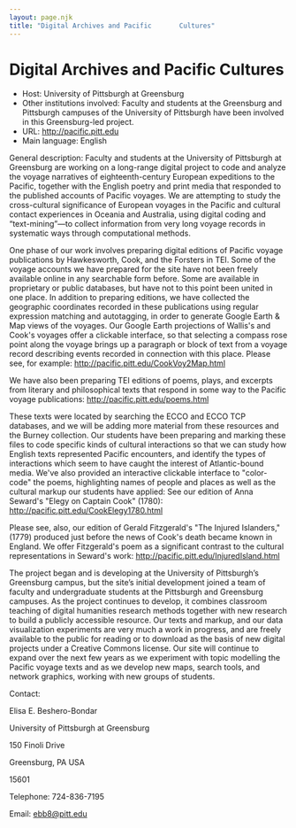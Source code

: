 ```yaml
---
layout: page.njk
title: "Digital Archives and Pacific       Cultures"
---
```

# Digital Archives and Pacific       Cultures




* Host: University of Pittsburgh at
 Greensburg
* Other institutions involved:
 Faculty and students at the
 Greensburg and Pittsburgh campuses of the University of
 Pittsburgh have been involved in this Greensburg-led
 project.
* URL: <http://pacific.pitt.edu>
* Main language: English



General description: Faculty and students at the
 University of Pittsburgh at Greensburg are working on a
 long-range digital project to code and analyze the voyage
 narratives of eighteenth-century European expeditions to the
 Pacific, together with the English poetry and print media
 that responded to the published accounts of Pacific voyages.
 We are attempting to study the cross-cultural significance of
 European voyages in the Pacific and cultural contact
 experiences in Oceania and Australia, using digital coding
 and “text-mining”—to collect information from very long
 voyage records in systematic ways through computational
 methods.
 

 One phase of our work involves preparing digital editions of
 Pacific voyage publications by Hawkesworth, Cook, and the
 Forsters in TEI. Some of the voyage accounts we have prepared
 for the site have not been freely available online in any
 searchable form before. Some are available in proprietary or
 public databases, but have not to this point been united in
 one place. In addition to preparing editions, we have
 collected the geographic coordinates recorded in these
 publications using regular expression matching and
 autotagging, in order to generate Google Earth & Map
 views of the voyages. Our Google Earth projections of
 Wallis's and Cook's voyages offer a clickable interface, so
 that selecting a compass rose point along the voyage brings
 up a paragraph or block of text from a voyage record
 describing events recorded in connection with this place.
 Please see, for example:
 http://pacific.pitt.edu/CookVoy2Map.html
 

 We have also been preparing TEI editions of poems, plays, and
 excerpts from literary and philosophical texts that respond
 in some way to the Pacific voyage publications:
 http://pacific.pitt.edu/poems.html
 
 These texts were located by searching the ECCO and ECCO TCP
 databases, and we will be adding more material from these
 resources and the Burney collection. Our students have been
 preparing and marking these files to code specific kinds of
 cultural interactions so that we can study how English texts
 represented Pacific encounters, and identify the types of
 interactions which seem to have caught the interest of
 Atlantic-bound media. We've also provided an interactive
 clickable interface to "color-code" the poems, highlighting
 names of people and places as well as the cultural markup our
 students have applied: See our edition of Anna Seward's
 "Elegy on Captain Cook" (1780):
 http://pacific.pitt.edu/CookElegy1780.html
 

 Please see, also, our edition of Gerald Fitzgerald's "The
 Injured Islanders," (1779) produced just before the news of
 Cook's death became known in England. We offer Fitzgerald's
 poem as a significant contrast to the cultural
 representations in Seward's work:
 http://pacific.pitt.edu/InjuredIsland.html
 

 The project began and is developing at the University of
 Pittsburgh’s Greensburg campus, but the site’s initial
 development joined a team of faculty and undergraduate
 students at the Pittsburgh and Greensburg campuses. As the
 project continues to develop, it combines classroom teaching
 of digital humanities research methods together with new
 research to build a publicly accessible resource. Our texts
 and markup, and our data visualization experiments are very
 much a work in progress, and are freely available to the
 public for reading or to download as the basis of new digital
 projects under a Creative Commons license. Our site will
 continue to expand over the next few years as we experiment
 with topic modelling the Pacific voyage texts and as we
 develop new maps, search tools, and network graphics, working
 with new groups of students.
 




Contact:
 



Elisa E. Beshero-Bondar


University of Pittsburgh at
 Greensburg
 
 150 Finoli Drive
 
 Greensburg, PA USA
 
 15601



Telephone: 724-836-7195



Email: [ebb8@pitt.edu](mailto:ebb8@pitt.edu)





